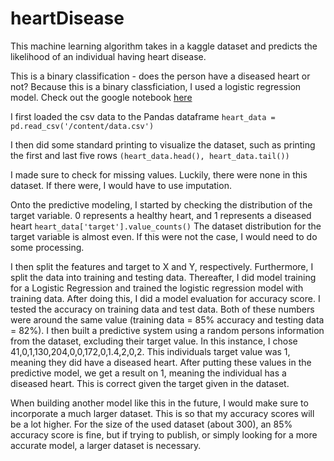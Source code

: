 # heartDisease

This machine learning algorithm takes in a kaggle dataset and predicts the likelihood of an individual having heart disease. 

This is a binary classification - does the person have a diseased heart or not? Because this is a binary classficiation, I used a logistic regression model. Check out the google notebook [here](https://colab.research.google.com/drive/1NLYbUxVOSe90UCFcw-QMzu41LIwNsW2I?usp=sharing)

I first loaded the csv data to the Pandas dataframe
`heart_data = pd.read_csv('/content/data.csv')`

I then did some standard printing to visualize the dataset, such as printing the first and last five rows
`(heart_data.head(), heart_data.tail())`

I made sure to check for missing values. Luckily, there were none in this dataset. If there were, I would have to use imputation.

Onto the predictive modeling, I started by checking the distribution of the target variable. 0 represents a healthy heart, and 1 represents a diseased heart
`heart_data['target'].value_counts()`
The dataset distribution for the target variable is almost even. If this were not the case, I would need to do some processing.

I then split the features and target to X and Y, respectively. Furthermore, I split the data into training and testing data. Thereafter, I did model training for a Logistic Regression and trained the logistic regression model with training data. After doing this, I did a model evaluation for accuracy score. I tested the accuracy on training data and test data. Both of these numbers were around the same value (training data = 85% accuracy and testing data = 82%). I then built a predictive system using a random persons information from the dataset, excluding their target value. In this instance, I chose 41,0,1,130,204,0,0,172,0,1.4,2,0,2. This individuals target value was 1, meaning they did have a diseased heart. After putting these values in the predictive model, we get a result on 1, meaning the individual has a diseased heart. This is correct given the target given in the dataset.

When building another model like this in the future, I would make sure to incorporate a much larger dataset. This is so that my accuracy scores will be a lot higher. For the size of the used dataset (about 300), an 85% accuracy score is fine, but if trying to publish, or simply looking for a more accurate model, a larger dataset is necessary. 
